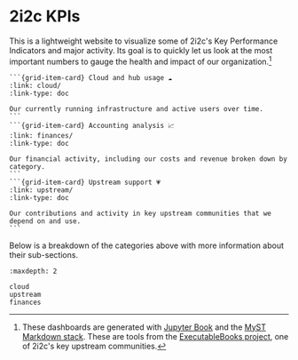 # 2i2c KPIs

This is a lightweight website to visualize some of 2i2c's Key Performance Indicators and major activity.
Its goal is to quickly let us look at the most important numbers to gauge the health and impact of our organization.[^1]

[^1]: These dashboards are generated with [Jupyter Book](https://jupyterbook.org) and the [MyST Markdown stack](https://myst.tools).
These are tools from the [ExecutableBooks project](https://executablebooks.org), one of 2i2c's key upstream communities.

````{grid}
```{grid-item-card} Cloud and hub usage ☁️
:link: cloud/
:link-type: doc

Our currently running infrastructure and active users over time.
```
```{grid-item-card} Accounting analysis 📈
:link: finances/
:link-type: doc

Our financial activity, including our costs and revenue broken down by category.
```
```{grid-item-card} Upstream support 💗
:link: upstream/
:link-type: doc

Our contributions and activity in key upstream communities that we depend on and use.
```
````

Below is a breakdown of the categories above with more information about their sub-sections.

```{toctree}
:maxdepth: 2

cloud
upstream
finances
```
